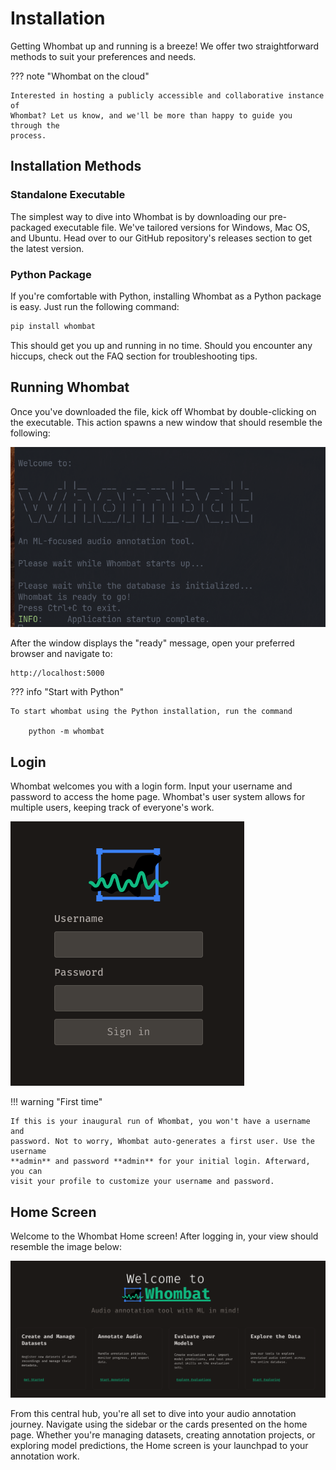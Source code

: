 # Installation

Getting Whombat up and running is a breeze! We offer two straightforward methods
to suit your preferences and needs.

??? note "Whombat on the cloud"

    Interested in hosting a publicly accessible and collaborative instance of
    Whombat? Let us know, and we'll be more than happy to guide you through the
    process.

## Installation Methods

### Standalone Executable

The simplest way to dive into Whombat is by downloading our pre-packaged
executable file. We've tailored versions for Windows, Mac OS, and Ubuntu. Head
over to our GitHub repository's releases section to get the latest version.

### Python Package

If you're comfortable with Python, installing Whombat as a Python package is
easy. Just run the following command:

```bash
pip install whombat
```

This should get you up and running in no time. Should you encounter any hiccups,
check out the FAQ section for troubleshooting tips.

## Running Whombat

Once you've downloaded the file, kick off Whombat by double-clicking on the
executable. This action spawns a new window that should resemble the following:

![boot](../assets/img/boot.png)

After the window displays the "ready" message, open your preferred browser and
navigate to:

    http://localhost:5000

??? info "Start with Python"

    To start whombat using the Python installation, run the command

        python -m whombat

## Login

Whombat welcomes you with a login form. Input your username and password to
access the home page. Whombat's user system allows for multiple users, keeping
track of everyone's work.

![login](../assets/img/login.png)

!!! warning "First time"

    If this is your inaugural run of Whombat, you won't have a username and
    password. Not to worry, Whombat auto-generates a first user. Use the username
    **admin** and password **admin** for your initial login. Afterward, you can
    visit your profile to customize your username and password.

## Home Screen

Welcome to the Whombat Home screen! After logging in, your view should resemble
the image below:

![login page](../assets/img/homepage.png)

From this central hub, you're all set to dive into your audio annotation
journey. Navigate using the sidebar or the cards presented on the home page.
Whether you're managing datasets, creating annotation projects, or exploring
model predictions, the Home screen is your launchpad to your annotation work.
